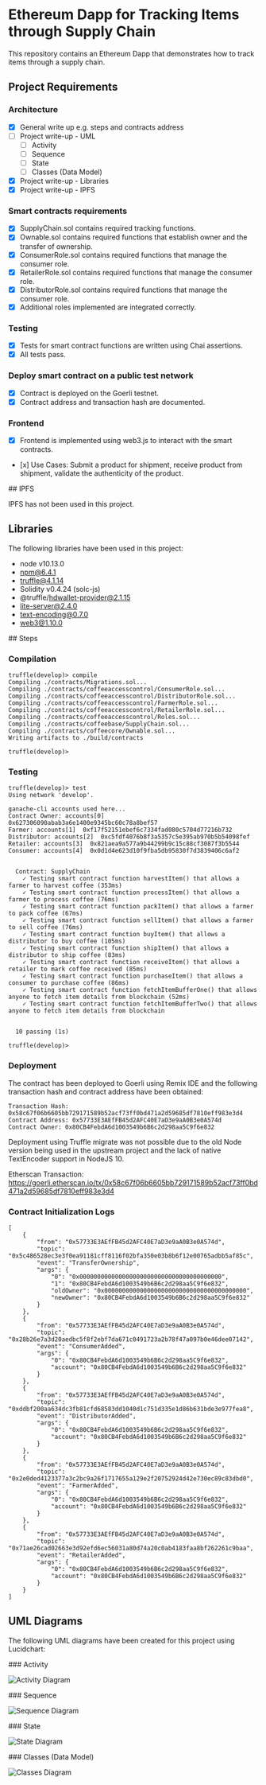 # Ethereum Dapp for Tracking Items through Supply Chain

This repository contains an Ethereum Dapp that demonstrates how to track items through a supply chain.

## Project Requirements

### Architecture

- [x] General write up e.g. steps and contracts address
- [ ] Project write-up - UML
  - [ ] Activity
  - [ ] Sequence
  - [ ] State
  - [ ] Classes (Data Model)
- [x] Project write-up - Libraries
- [x] Project write-up - IPFS

### Smart contracts requirements

- [x] SupplyChain.sol contains required tracking functions.
- [x] Ownable.sol contains required functions that establish owner and the transfer of ownership.
- [x] ConsumerRole.sol contains required functions that manage the consumer role.
- [x] RetailerRole.sol contains required functions that manage the consumer role.
- [x] DistributorRole.sol contains required functions that manage the consumer role.
- [x] Additional roles implemented are integrated correctly.

### Testing

- [x] Tests for smart contract functions are written using Chai assertions.
- [x] All tests pass.

### Deploy smart contract on a public test network

- [x] Contract is deployed on the Goerli testnet.
- [x] Contract address and transaction hash are documented.

### Frontend

- [x] Frontend is implemented using web3.js to interact with the smart contracts.
- [x] Use Cases: Submit a product for shipment, receive product from shipment, validate the authenticity of the product.

## IPFS

IPFS has not been used in this project.

## Libraries

The following libraries have been used in this project:

- node v10.13.0
- npm@6.4.1
- truffle@4.1.14
- Solidity v0.4.24 (solc-js)
- @truffle/hdwallet-provider@2.1.15
- lite-server@2.4.0
- text-encoding@0.7.0
- web3@1.10.0

## Steps

### Compilation

```
truffle(develop)> compile
Compiling ./contracts/Migrations.sol...
Compiling ./contracts/coffeeaccesscontrol/ConsumerRole.sol...
Compiling ./contracts/coffeeaccesscontrol/DistributorRole.sol...
Compiling ./contracts/coffeeaccesscontrol/FarmerRole.sol...
Compiling ./contracts/coffeeaccesscontrol/RetailerRole.sol...
Compiling ./contracts/coffeeaccesscontrol/Roles.sol...
Compiling ./contracts/coffeebase/SupplyChain.sol...
Compiling ./contracts/coffeecore/Ownable.sol...
Writing artifacts to ./build/contracts

truffle(develop)>
```

### Testing

```
truffle(develop)> test
Using network 'develop'.

ganache-cli accounts used here...
Contract Owner: accounts[0]  0x627306090abab3a6e1400e9345bc60c78a8bef57
Farmer: accounts[1]  0xf17f52151ebef6c7334fad080c5704d77216b732
Distributor: accounts[2]  0xc5fdf4076b8f3a5357c5e395ab970b5b54098fef
Retailer: accounts[3]  0x821aea9a577a9b44299b9c15c88cf3087f3b5544
Consumer: accounts[4]  0x0d1d4e623d10f9fba5db95830f7d3839406c6af2


  Contract: SupplyChain
    ✓ Testing smart contract function harvestItem() that allows a farmer to harvest coffee (353ms)
    ✓ Testing smart contract function processItem() that allows a farmer to process coffee (76ms)
    ✓ Testing smart contract function packItem() that allows a farmer to pack coffee (67ms)
    ✓ Testing smart contract function sellItem() that allows a farmer to sell coffee (76ms)
    ✓ Testing smart contract function buyItem() that allows a distributor to buy coffee (105ms)
    ✓ Testing smart contract function shipItem() that allows a distributor to ship coffee (83ms)
    ✓ Testing smart contract function receiveItem() that allows a retailer to mark coffee received (85ms)
    ✓ Testing smart contract function purchaseItem() that allows a consumer to purchase coffee (86ms)
    ✓ Testing smart contract function fetchItemBufferOne() that allows anyone to fetch item details from blockchain (52ms)
    ✓ Testing smart contract function fetchItemBufferTwo() that allows anyone to fetch item details from blockchain


  10 passing (1s)

truffle(develop)>
```

### Deployment

The contract has been deployed to Goerli using Remix IDE and the following transaction hash and contract address have been obtained:

```
Transaction Hash: 0x58c67f06b6605bb729171589b52acf73ff0bd471a2d59685df7810eff983e3d4
Contract Address: 0x57733E3AEfFB45d2AFC40E7aD3e9aA0B3e0A574d
Contract Owner: 0x80CB4FebdA6d1003549b6B6c2d298aa5C9f6e832
```

Deployment using Truffle migrate was not possible due to the old Node version being used in the upstream project and the lack of native TextEncoder support in NodeJS 10.

Etherscan Transaction: https://goerli.etherscan.io/tx/0x58c67f06b6605bb729171589b52acf73ff0bd471a2d59685df7810eff983e3d4

### Contract Initialization Logs

```
[
	{
		"from": "0x57733E3AEfFB45d2AFC40E7aD3e9aA0B3e0A574d",
		"topic": "0x5c486528ec3e3f0ea91181cff8116f02bfa350e03b8b6f12e00765adbb5af85c",
		"event": "TransferOwnership",
		"args": {
			"0": "0x0000000000000000000000000000000000000000",
			"1": "0x80CB4FebdA6d1003549b6B6c2d298aa5C9f6e832",
			"oldOwner": "0x0000000000000000000000000000000000000000",
			"newOwner": "0x80CB4FebdA6d1003549b6B6c2d298aa5C9f6e832"
		}
	},
	{
		"from": "0x57733E3AEfFB45d2AFC40E7aD3e9aA0B3e0A574d",
		"topic": "0x28b26e7a3d20aedbc5f8f2ebf7da671c0491723a2b78f47a097b0e46dee07142",
		"event": "ConsumerAdded",
		"args": {
			"0": "0x80CB4FebdA6d1003549b6B6c2d298aa5C9f6e832",
			"account": "0x80CB4FebdA6d1003549b6B6c2d298aa5C9f6e832"
		}
	},
	{
		"from": "0x57733E3AEfFB45d2AFC40E7aD3e9aA0B3e0A574d",
		"topic": "0xddbf200aa634dc3fb81cfd68583dd1040d1c751d335e1d86b631bde3e977fea8",
		"event": "DistributorAdded",
		"args": {
			"0": "0x80CB4FebdA6d1003549b6B6c2d298aa5C9f6e832",
			"account": "0x80CB4FebdA6d1003549b6B6c2d298aa5C9f6e832"
		}
	},
	{
		"from": "0x57733E3AEfFB45d2AFC40E7aD3e9aA0B3e0A574d",
		"topic": "0x2e0ded4123377a3c2bc9a26f1717655a129e2f20752924d42e730ec89c83dbd0",
		"event": "FarmerAdded",
		"args": {
			"0": "0x80CB4FebdA6d1003549b6B6c2d298aa5C9f6e832",
			"account": "0x80CB4FebdA6d1003549b6B6c2d298aa5C9f6e832"
		}
	},
	{
		"from": "0x57733E3AEfFB45d2AFC40E7aD3e9aA0B3e0A574d",
		"topic": "0x71ae26cad02663e3d92efd6ec56031a80d74a20c0ab4183faa8bf262261c9baa",
		"event": "RetailerAdded",
		"args": {
			"0": "0x80CB4FebdA6d1003549b6B6c2d298aa5C9f6e832",
			"account": "0x80CB4FebdA6d1003549b6B6c2d298aa5C9f6e832"
		}
	}
]
```

## UML Diagrams

The following UML diagrams have been created for this project using Lucidchart:

### Activity

![Activity Diagram](uml/supplychain_activity.png)

### Sequence

![Sequence Diagram](uml/supplychain_sequence.png)

### State

![State Diagram](uml/supplychain_state.png)

### Classes (Data Model)

![Classes Diagram](uml/supplychain_classes.png)
